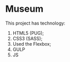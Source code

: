 # Museum
This project has technology:
1. HTML5 (PUG);
2. CSS3 (SASS);
3. Used the Flexbox;
4. GULP
5. JS

    